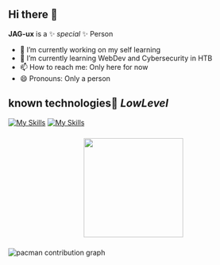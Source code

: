 ## Hi there 👋
**JAG-ux** is a ✨ _special_ ✨ Person

- 🔭 I’m currently working on my self learning 
- 🌱 I’m currently learning WebDev and Cybersecurity in HTB
- 📫 How to reach me: Only here for now
- 😄 Pronouns: Only a person

## known technologies👀  *LowLevel*

[![My Skills](https://skillicons.dev/icons?i=js,html,css)](https://skillicons.dev)
[![My Skills](https://skillicons.dev/icons?i=java=light)](https://skillicons.dev)


###

<div align="center">
  <img height="200" src="https://media.giphy.com/media/v1.Y2lkPWVjZjA1ZTQ3NDNjNXh4aHM0MWFsaHloMjgybjd2d3dvbmptYjdrcHdwaWFuanlvZiZlcD12MV9naWZzX3RyZW5kaW5nJmN0PWc/PnDRNekrgtHh5jXMna/giphy.gif"  />
</div>

###


<picture>
  <source media="(prefers-color-scheme: dark)" srcset="https://raw.githubusercontent.com/JAG-ux/JAG-ux/output/pacman-contribution-graph-dark.svg">
  <source media="(prefers-color-scheme: light)" srcset="https://raw.githubusercontent.com/JAG-ux/JAG-ux/output/pacman-contribution-graph.svg">
  <img alt="pacman contribution graph" src="https://raw.githubusercontent.com/JAG-ux/JAG-ux/output/pacman-contribution-graph.svg">
</picture>
